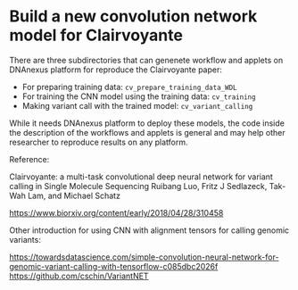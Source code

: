 # Build a new convolution network model for Clairvoyante

There are three subdirectories that can genenete workflow and applets on 
DNAnexus platform for reproduce the Clairvoyante paper:

- For preparing training data:  `cv_prepare_training_data_WDL`
- For training the CNN model using the training data: `cv_training`
- Making variant call with the trained model: `cv_variant_calling`

While it needs DNAnexus platform to deploy these models, the code inside
the description of the workflows and applets is general and may help other 
researcher to reproduce results on any platform.


Reference:

Clairvoyante: a multi-task convolutional deep neural network for variant calling in Single Molecule Sequencing
Ruibang Luo, Fritz J Sedlazeck, Tak-Wah Lam, and Michael Schatz

https://www.biorxiv.org/content/early/2018/04/28/310458


Other introduction for using CNN with alignment tensors for calling genomic variants:

https://towardsdatascience.com/simple-convolution-neural-network-for-genomic-variant-calling-with-tensorflow-c085dbc2026f
https://github.com/cschin/VariantNET



